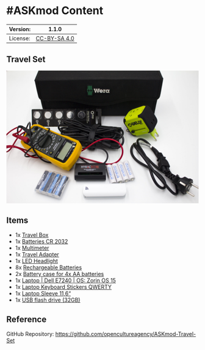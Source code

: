 # #ASKmod Content

| Version: | 1.1.0        |
| -------- | ------------ |
| License: | [CC-BY-SA 4.0](LICENSE.md) |

## Travel Set

![#ASKmod Travel Set](https://raw.githubusercontent.com/opencultureagency/ASKmod-Travel-Set/f9ebd2bf247bf1a18f2b3f3d147aa10bb3b52500/images/ASKmod-Travel-Set.jpg)

## Items

- 1x [Travel Box](https://askotec.openculture.agency/product/textile-tool-box/)
- 1x [Batteries CR 2032](https://askotec.openculture.agency/product/batteries-cr-2032/)
- 1x [Multimeter](https://askotec.openculture.agency/product/multimeter/)
- 1x [Travel Adapter](https://askotec.openculture.agency/product/travel-adapter/)
- 1x [LED Headlight](https://askotec.openculture.agency/product/led-headlight/)
- 8x [Rechargeable Batteries](https://askotec.openculture.agency/product/rechargeable-batteries-pack-of-4/)
- 2x [Battery case for 4x AA batteries](https://askotec.openculture.agency/product/battery-case-for-4-aa-batteries/)
- 1x [Laptop | Dell E7240 | OS: Zorin OS 15](https://askotec.openculture.agency/product/laptop-dell-e7240-os-zorin-os-15/)
- 1x [Laptop Keyboard Stickers QWERTY](https://askotec.openculture.agency/product/keyboard-replacement-stickers-usa-layout/)
- 1x [Laptop Sleeve 11,6“](https://askotec.openculture.agency/product/notebook-sleeve-116/)
- 1x [USB flash drive (32GB)](https://askotec.openculture.agency/product/usb-flash-drive-32gb/)

## Reference

GitHub Repository: https://github.com/opencultureagency/ASKmod-Travel-Set